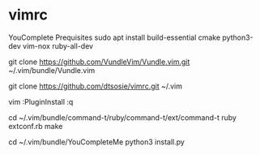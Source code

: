 # vimrc

YouComplete Prequisites
sudo apt install build-essential cmake python3-dev vim-nox ruby-all-dev

git clone https://github.com/VundleVim/Vundle.vim.git ~/.vim/bundle/Vundle.vim

git clone https://github.com/dtsosie/vimrc.git ~/.vim

vim
:PluginInstall
:q

cd ~/.vim/bundle/command-t/ruby/command-t/ext/command-t
ruby extconf.rb
make

cd ~/.vim/bundle/YouCompleteMe
python3 install.py
